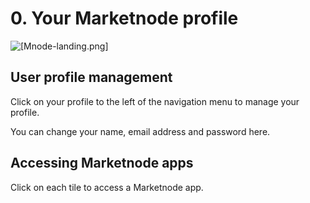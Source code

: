 # 0. Your Marketnode profile

![[Mnode-landing.png]](../mynewbook/Mnode-landing.png)
## User profile management
Click on your profile to the left of the navigation menu to manage your profile.

You can change your name, email address and password here.

## Accessing Marketnode apps
Click on each tile to access a Marketnode app.
